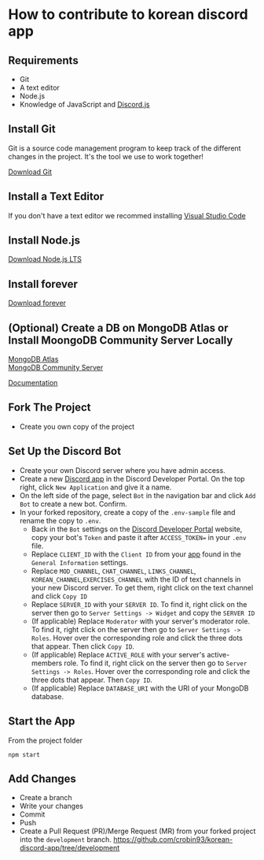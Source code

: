 # How to contribute to korean discord app

## Requirements

* Git
* A text editor
* Node.js
* Knowledge of JavaScript and [Discord.js](https://discord.js.org/#/docs/main/stable/general/welcome)

## Install Git

Git is a source code management program to keep track of the different changes in the project. It's the tool we use to work together!

[Download Git](https://git-scm.com/downloads)

## Install a Text Editor

If you don't have a text editor we recommed installing [Visual Studio Code](https://code.visualstudio.com/download)

## Install Node.js

[Download Node.js LTS](https://nodejs.org/en/)

## Install forever

[Download forever](https://www.npmjs.com/package/forever)

## (Optional) Create a DB on MongoDB Atlas or Install MoongoDB Community Server Locally

[MongoDB Atlas](https://www.mongodb.com/cloud/atlas)  
[MongoDB Community Server](https://www.mongodb.com/try/download/community)

[Documentation](https://docs.mongodb.com/manual/administration/install-community/)

## Fork The Project

* Create you own copy of the project

## Set Up the Discord Bot

* Create your own Discord server where you have admin access.
* Create a new [Discord app](https://discord.com/developers/applications/) in the Discord Developer Portal. On the top right, click `New Application` and give it a name.
* On the left side of the page, select `Bot` in the navigation bar and click `Add Bot` to create a new bot. Confirm.
* In your forked repository, create a copy of the `.env-sample` file and rename the copy to `.env`.
  * Back in the `Bot` settings on the [Discord Developer Portal](https://discord.com/developers/applications/) website, copy your bot's `Token` and paste it after `ACCESS_TOKEN=` in your `.env` file.
  * Replace `CLIENT_ID` with the `Client ID` from your [app](https://discord.com/developers/applications/) found in the `General Information` settings.
  * Replace `MOD_CHANNEL`, `CHAT_CHANNEL`, `LINKS_CHANNEL`, `KOREAN_CHANNEL`,`EXERCISES_CHANNEL` with the ID of text channels in your new Discord server. To get them, right click on the text channel and click `Copy ID`
  * Replace `SERVER_ID` with your `SERVER ID`. To find it, right click on the server then go to `Server Settings -> Widget` and copy the `SERVER ID`
  * (If applicable) Replace `Moderator` with your server's moderator role. To find it, right click on the server then go to `Server Settings -> Roles`. Hover over the corresponding role and click the three dots that appear. Then click `Copy ID`.
  * (If applicable) Replace `ACTIVE_ROLE` with your server's active-members role. To find it, right click on the server then go to `Server Settings -> Roles`. Hover over the corresponding role and click the three dots that appear. Then `Copy ID`.
  * (If applicable) Replace `DATABASE_URI` with the URI of your MongoDB database.

## Start the App

From the project folder

`npm start`

<!---
NOT YET IMPLEMENTED
## Run Tests

`npm test`
--->
## Add Changes

* Create a branch
* Write your changes
* Commit
* Push
* Create a Pull Request (PR)/Merge Request (MR) from your forked project into the `development` branch. https://github.com/crobin93/korean-discord-app/tree/development
